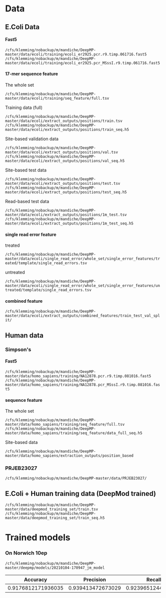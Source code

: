# Data
## E.Coli Data

#### Fast5

`/cfs/klemming/nobackup/m/mandiche/DeepMP-master/data/ecoli/training/ecoli_er2925.pcr.r9.timp.061716.fast5`
`/cfs/klemming/nobackup/m/mandiche/DeepMP-master/data/ecoli/training/ecoli_er2925.pcr_MSssI.r9.timp.061716.fast5`

#### 17-mer sequence feature

The whole set

`/cfs/klemming/nobackup/m/mandiche/DeepMP-master/data/ecoli/training/seq_feature/full.tsv`

Training data (full)

`/cfs/klemming/nobackup/m/mandiche/DeepMP-master/data/ecoli/extract_outputs/positions/train.tsv`
`/cfs/klemming/nobackup/m/mandiche/DeepMP-master/data/ecoli/extract_outputs/positions/train_seq.h5`


Site-based validation data

`/cfs/klemming/nobackup/m/mandiche/DeepMP-master/data/ecoli/extract_outputs/positions/val.tsv`
`/cfs/klemming/nobackup/m/mandiche/DeepMP-master/data/ecoli/extract_outputs/positions/val_seq.h5`

Site-based test data

`/cfs/klemming/nobackup/m/mandiche/DeepMP-master/data/ecoli/extract_outputs/positions/test.tsv`
`/cfs/klemming/nobackup/m/mandiche/DeepMP-master/data/ecoli/extract_outputs/positions/test_seq.h5`

Read-based test data

`/cfs/klemming/nobackup/m/mandiche/DeepMP-master/data/ecoli/extract_outputs/positions/1m_test.tsv`
`/cfs/klemming/nobackup/m/mandiche/DeepMP-master/data/ecoli/extract_outputs/positions/1m_test_seq.h5`

#### single read error feature

treated

`/cfs/klemming/nobackup/m/mandiche/DeepMP-master/data/ecoli/single_read_error/whole_set/single_error_features/treated/template/single_read_errors.tsv`

untreated

`/cfs/klemming/nobackup/m/mandiche/DeepMP-master/data/ecoli/single_read_error/whole_set/single_error_features/untreated/template/single_read_errors.tsv`

#### combined feature

`/cfs/klemming/nobackup/m/mandiche/DeepMP-master/data/ecoli/extract_outputs/combined_features/train_test_val_split/`


## Human data
### Simpson's

#### Fast5

`/cfs/klemming/nobackup/m/mandiche/DeepMP-master/data/homo_sapiens/training/NA12878.pcr.r9.timp.081016.fast5`
`/cfs/klemming/nobackup/m/mandiche/DeepMP-master/data/homo_sapiens/training/NA12878.pcr_MSssI.r9.timp.081016.fast5`

#### sequence feature

The whole set

`/cfs/klemming/nobackup/m/mandiche/DeepMP-master/data/homo_sapiens/training/seq_feature/full.tsv`
`/cfs/klemming/nobackup/m/mandiche/DeepMP-master/data/homo_sapiens/training/seq_feature/data_full_seq.h5`

Site-based data

`/cfs/klemming/nobackup/m/mandiche/DeepMP-master/data/homo_sapiens/extraction_outputs/position_based`

### PRJEB23027

`/cfs/klemming/nobackup/m/mandiche/DeepMP-master/data/PRJEB23027/`

## E.Coli + Human training data (DeepMod trained)

`/cfs/klemming/nobackup/m/mandiche/DeepMP-master/data/deepmod_training_set/train.tsv`
`/cfs/klemming/nobackup/m/mandiche/DeepMP-master/data/deepmod_training_set/train_seq.h5`

# Trained models

### On Norwich 10ep

`/cfs/klemming/nobackup/m/mandiche/DeepMP-master/deepmp/models/20210104-170947_jm_model`

| Accuracy           | Precision         | Recall             | F-score            |
|--------------------|-------------------|--------------------|--------------------|
| 0.9176812171936035 | 0.939413472673029 | 0.9239651244992538 | 0.9316252612880689 |


